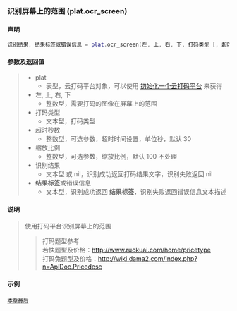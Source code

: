 ### 识别屏幕上的范围 (**plat\.ocr\_screen**)


#### 声明
```lua
识别结果, 结果标签或错误信息 = plat.ocr_screen(左, 上, 右, 下, 打码类型 [, 超时秒数, 缩放比例 ])
```


#### 参数及返回值
> - plat
>   - 表型，云打码平台对象，可以使用 [初始化一个云打码平台](/Handbook/cloud_ocr/cloud_ocr.ocr.md) 来获得
> - 左, 上, 右, 下
>   - 整数型，需要打码的图像在屏幕上的范围
> - 打码类型
>   - 文本型，打码类型
> - 超时秒数
>   - 整数型，可选参数，超时时间设置，单位秒，默认 30
> - 缩放比例
>   - 整数型，可选参数，缩放比例，默认 100 不处理
> - 识别结果
>   - 文本型 或 nil，识别成功返回打码结果文字，识别失败返回 nil
> - **结果标签**或错误信息
>   - 文本型，识别成功返回 **结果标签**，识别失败返回错误信息文本描述


#### 说明
> 使用打码平台识别屏幕上的范围  
> > 打码题型参考  
> > 若快题型及价格：http://www.ruokuai.com/home/pricetype  
> > 打码兔题型及价格：http://wiki.dama2.com/index.php?n=ApiDoc.Pricedesc  


#### 示例  
[`本章最后`](/Handbook/cloud_ocr/samples.md)  

